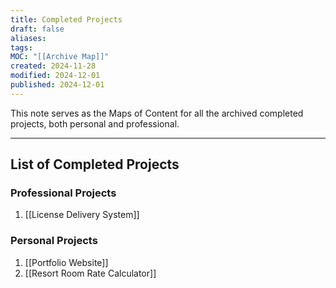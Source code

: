 ```yaml
---
title: Completed Projects
draft: false
aliases: 
tags: 
MOC: "[[Archive Map]]"
created: 2024-11-28
modified: 2024-12-01
published: 2024-12-01
---
```

This note serves as the Maps of Content for all the archived completed projects, both personal and professional.

---
## List of Completed Projects

### **Professional Projects**

1. [[License Delivery System]]

### **Personal Projects**

1. [[Portfolio Website]]
2. [[Resort Room Rate Calculator]]